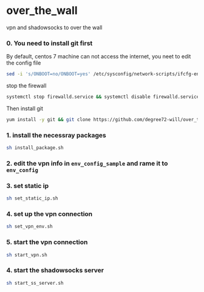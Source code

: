 # over_the_wall

vpn and shadowsocks to over the wall

### 0.  You need to install git first

By default, centos 7 machine can not access the internet, you neet to edit the config file
```bash
sed -i 's/ONBOOT=no/ONBOOT=yes' /etc/sysconfig/network-scripts/ifcfg-ens33 && sytemctl restart network 
```

stop the firewall
```bash
systemctl stop firewalld.service && systemctl disable firewalld.service
```

Then install git
```bash
yum install -y git && git clone https://github.com/degree72-will/over_the_wall.git 
```

### 1. install the necessray packages

```bash
sh install_package.sh
```

### 2. edit the vpn info in `env_config_sample` and rame it to `env_config` 

### 3. set static ip
```bash
sh set_static_ip.sh
```

### 4. set up the vpn connection
```bash
sh set_vpn_env.sh
```

### 5. start the vpn connection 
```bash
sh start_vpn.sh
```


### 4. start the shadowsocks server
```bash
sh start_ss_server.sh
```


